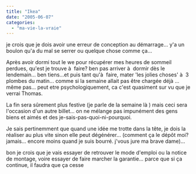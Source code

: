 ```yaml
---
title: "Ikea"
date: "2005-06-07"
categories: 
  - "ma-vie-la-vraie"
---
```


je crois que je dois avoir une erreur de conception au démarrage... y'a un boulon qu'a du mal se serrer ou quelque chose comme ça...

Après avoir dormi tout le we pour récupérer mes heures de sommeil perdues, qu'est je trouve à  faire? ben pas arriver à  dormir dès le lendemain... ben tiens...et puis tant qu'à  faire, mater 'les jolies choses' à  3 plombes du matin... comme si la semaine allait pas être chargée déjà ... même pas... peut etre psychologiquement, ca c'est quasiment sur vu que je verrai Thomas.

La fin sera sûrement plus festive (je parle de la semaine là ) mais ceci sera l'occasion d'un autre billet... on ne mélange pas impunément des gens biens et aimés et des je-sais-pas-quoi-ni-pourquoi.

Je sais pertinemment que quand une idée me trotte dans la tête, je dois la réaliser au plus vite sinon elle peut dégénérer... (comment ça le dépôt moi? jamais... encore moins quand je suis bourré. j'vous jure ma brave dame)...

bon je crois que je vais essayer de retrouver le mode d'emploi ou la notice de montage, voire essayer de faire marcher la garantie... parce que si ça continue, il faudra que ça cesse
